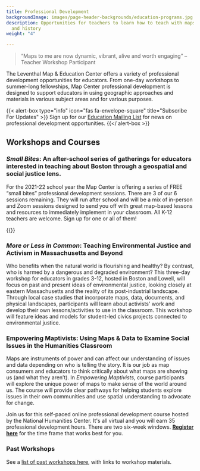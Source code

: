 ```yaml
---
title: Professional Development
backgroundImage: images/page-header-backgrounds/education-programs.jpg
description: Opportunities for teachers to learn how to teach with maps, geography,
  and history
weight: "4"

---
```

> “Maps to me are now dynamic, vibrant, alive and worth engaging” –Teacher Workshop Participant

The Leventhal Map & Education Center offers a variety of professional development opportunities for educators. From one-day workshops to summer-long fellowships, Map Center professional development is designed to support educators in using geographic approaches and materials in various subject areas and for various purposes.

{{< alert-box type="info" icon="fas fa-envelope-square" title="Subscribe For Updates" >}}
Sign up for our [Education Mailing List](https://visitor.r20.constantcontact.com/manage/optin?v=001ty3slyDjv8WLvGvwSdG8euspYmx7UP1YNPw2RbQHz_d15WTFIS4Ksb90bD2Fx0OBYbhpfZ896VoKbMS6m87TTQGTPsIpdO4e29yiAmPsALE%3D) for news on professional development opportunities.
{{</ alert-box >}}

## Workshops and Courses

### **_Small Bites_**: An after-school series of gatherings for educators interested in teaching about Boston through a geospatial and social justice lens.

For the 2021-22 school year the Map Center is offering a series of FREE “small bites” professional development sessions. There are 3 of our 6 sessions remaining. They will run after school and will be a mix of in-person and Zoom sessions designed to send you off with great map-based lessons and resources to immediately implement in your classroom. All K-12 teachers are welcome. Sign up for one or all of them!

{{<pd-listing image="/uploads/2021-09-03/sealevel.jpg" title="Environmental Justice in Boston (virtual)" subtitle="Thursday, May 12, 2022, 3:00 to 4:30" description="For our final session of the school year, we’ll explore education connections to our upcoming exhibition _More or Less in Common: Environment and Justice in the Human Landscape._ Explore how environmental harm is borne unequally by different communities, both in the past and the present, and consider how to foster placed-based environmental thinking in students that is coupled with social justice via a map-based lesson." signUpLink="https://forms.gle/dmYd6GKtwbkBC7uo8">}}

### **_More or Less in Common_: Teaching Environmental Justice and Activism in Massachusetts and Beyond**

Who benefits when the natural world is flourishing and healthy? By contrast, who is harmed by a dangerous and degraded environment? This three-day workshop for educators in grades 3-12, hosted in Boston and Lowell, will focus on past and present ideas of environmental justice, looking closely at eastern Massachusetts and the reality of its post-industrial landscape. Through local case studies that incorporate maps, data, documents, and physical landscapes, participants will learn about activists' work and develop their own lessons/activities to use in the classroom. This workshop will feature ideas and models for student-led civics projects connected to environmental justice.

### Empowering Maptivists: Using Maps & Data to Examine Social Issues in the Humanities Classroom

Maps are instruments of power and can affect our understanding of issues and data depending on who is telling the story. It is our job as map consumers and educators to think critically about what maps are showing us (and what they aren’t). In _Empowering Maptivists_, course participants will explore the unique power of maps to make sense of the world around us. The course will provide clear pathways for helping students explore issues in their own communities and use spatial understanding to advocate for change.

Join us for this self-paced online professional development course hosted by the National Humanities Center. It's all virtual and you will earn 35 professional development hours. There are two six-week windows. [**Register here**](https://nationalhumanitiescenter.org/education-programs/courses/empowering-maptivists-using-maps-data-to-examine-social-issues-humanities-classroom/) for the time frame that works best for you.

### Past Workshops

See a [list of past workshops here](/education/k12/past-workshops), with links to workshop materials.